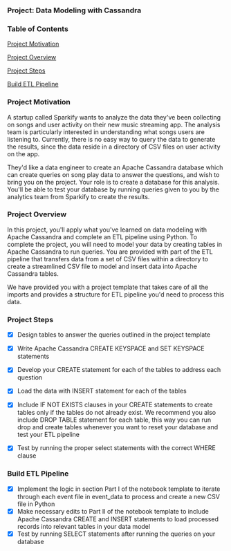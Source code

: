### Project: Data Modeling with Cassandra

### Table of Contents

[Project Motivation](#Motivation)

[Project Overview](#ProjectOverview)

[Project Steps](#ProjectSteps)

[Build ETL Pipeline](#ETL)


### Project Motivation<a name="Motivation"></a>

A startup called Sparkify wants to analyze the data they've been collecting on songs and user activity on their new music streaming app. The analysis team is particularly interested in understanding what songs users are listening to. Currently, there is no easy way to query the data to generate the results, since the data reside in a directory of CSV files on user activity on the app.

They'd like a data engineer to create an Apache Cassandra database which can create queries on song play data to answer the questions, and wish to bring you on the project. Your role is to create a database for this analysis. You'll be able to test your database by running queries given to you by the analytics team from Sparkify to create the results.


### Project Overview<a name="ProjectOverview"></a>

In this project, you'll apply what you've learned on data modeling with Apache Cassandra and complete an ETL pipeline using Python. To complete the project, you will need to model your data by creating tables in Apache Cassandra to run queries. You are provided with part of the ETL pipeline that transfers data from a set of CSV files within a directory to create a streamlined CSV file to model and insert data into Apache Cassandra tables.

We have provided you with a project template that takes care of all the imports and provides a structure for ETL pipeline you'd need to process this data.


### Project Steps<a name="ProjectSteps"></a>

- [x] Design tables to answer the queries outlined in the project template
- [x] Write Apache Cassandra CREATE KEYSPACE and SET KEYSPACE statements
- [x] Develop your CREATE statement for each of the tables to address each question
- [x] Load the data with INSERT statement for each of the tables
- [x] Include IF NOT EXISTS clauses in your CREATE statements to create tables only if the tables do not already exist. We recommend you also include DROP TABLE statement for each table, this way you can run drop and create tables whenever you want to reset your database and test your ETL pipeline
- [x] Test by running the proper select statements with the correct WHERE clause


### Build ETL Pipeline<a name="ETL"></a>

- [x] Implement the logic in section Part I of the notebook template to iterate through each event file in event_data to process and create a new CSV file in Python
- [x] Make necessary edits to Part II of the notebook template to include Apache Cassandra CREATE and INSERT statements to load processed records into relevant tables in your data model
- [x] Test by running SELECT statements after running the queries on your database
